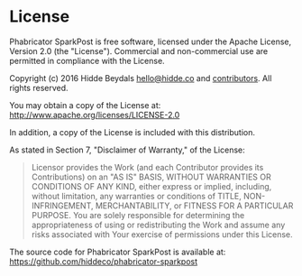 # License #

Phabricator SparkPost is free software, licensed under the Apache License, Version 2.0 (the
"License"). Commercial and non-commercial use are permitted in compliance with
the License.

Copyright (c) 2016 Hidde Beydals <hello@hidde.co> and [contributors](https://github.com/hiddeco/phabricator-sparkpost/graphs/contributors).
All rights reserved.

You may obtain a copy of the License at:
http://www.apache.org/licenses/LICENSE-2.0

In addition, a copy of the License is included with this distribution.

As stated in Section 7, "Disclaimer of Warranty," of the License:

> Licensor provides the Work (and each Contributor provides its Contributions)
> on an "AS IS" BASIS, WITHOUT WARRANTIES OR CONDITIONS OF ANY KIND, either
> express or implied, including, without limitation, any warranties or
> conditions of TITLE, NON-INFRINGEMENT, MERCHANTABILITY, or FITNESS FOR A
> PARTICULAR PURPOSE. You are solely responsible for determining the
> appropriateness of using or redistributing the Work and assume any risks
> associated with Your exercise of permissions under this License.

The source code for Phabricator SparkPost is available at:
https://github.com/hiddeco/phabricator-sparkpost
